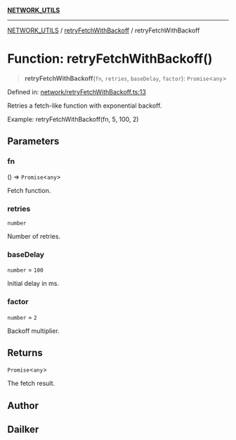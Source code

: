 [**NETWORK_UTILS**](../../README.md)

***

[NETWORK_UTILS](../../README.md) / [retryFetchWithBackoff](../README.md) / retryFetchWithBackoff

# Function: retryFetchWithBackoff()

> **retryFetchWithBackoff**(`fn`, `retries`, `baseDelay`, `factor`): `Promise`\<`any`\>

Defined in: [network/retryFetchWithBackoff.ts:13](https://github.com/dailker/everyutil/blob/7c30ec40bbb398255a9be572db0a537e8bcb9c11/src/network/retryFetchWithBackoff.ts#L13)

Retries a fetch-like function with exponential backoff.

Example: retryFetchWithBackoff(fn, 5, 100, 2)

## Parameters

### fn

() => `Promise`\<`any`\>

Fetch function.

### retries

`number`

Number of retries.

### baseDelay

`number` = `100`

Initial delay in ms.

### factor

`number` = `2`

Backoff multiplier.

## Returns

`Promise`\<`any`\>

The fetch result.

## Author

## Dailker
